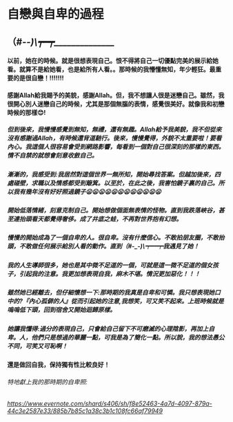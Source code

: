 # 自戀與自卑的過程
## （\#-_-)\┯━┯_______________
#### 以前，她在的時候。就是很想表現自己。恨不得將自己一切優點完美的展示給她看。就算不是給她看，也是給所有人看。。那時候的我懵懂無知，年少輕狂。最重要的是很自戀！!!!!!!!
#### 感謝Allah給我賜予的美貌，感謝Allah。但，我不想讓人很是迷戀自己。雖然，我很開心別人迷戀自己的時候，尤其是那個無腦的表情，感覺很美好。就像我和初戀時候的那樣😊!
##### 但到後來，我慢慢感覺到無知，無禮，還有無趣。Allah給予我美貌，我不但從來沒有感謝過Allah，有時候還背道馳行。後來，慢慢覺得，外貌不太重要啦！要看內心。我這個人很容易會受到網路影響，每看到一個對自己很深刻的那樣的東西。情不自禁的就想會刻意收斂自己。
##### 漸漸的，我感受到:我居然對這個世界一無所知，開始尋找答案。但越加後來，四處碰壁，求職以及情感都受到簸箕。以至於，在此之後，我害怕鏡子裏的自己。所以我有幾年沒有好好照過鏡子😦😦😦😦😦😦😦😦😦😦😦😦
##### 開始低落情緒，刻意克制自己。開始想做個面無表情的怪物。直到我跌落峽谷，甚至連抬頭看天都覺得奢侈。成了井底之蛙，不再對世界抱有幻想。
##### 慢慢的開始成為了一個自卑的人。很自卑。沒有什麼信心。不敢拍朋友圈，不敢抬頭，不敢做任何展示給別人看的動作。直到（\#-_-)\┯━┯我遇見了她！
##### 我的人生導師很多，她也是其中微不足道的一個，可就是這一微不足道的個女孩子，引起我的注意。我更加想表現自我，麻木不堪。情況更加惡化！！！
##### 雖然她已經離去，但仔細懷想一下:那時期的我真是自卑和可憐。我只想表現她口中的?『內心孤僻的人』從而引起她的注意,我想笑，可又笑不起來。上班時候就是嗚嗚低下頭，回到宿舍又開始迴歸原樣。
##### 她讓我懂得:過分的表現自己，只會給自己留下不可磨滅的心理陰影，再加上自卑。人，他們只是想過的華麗一點，可我是為了簡化一點。所以說，我的想法愚公不同，可笑又可恥啊！
#### 還是做回自我，保持獨有性比較良好！
###### 特地獻上我的那時期的自卑照:
###### https://www.evernote.com/shard/s406/sh/f8e52463-4a7d-4097-879a-44c3e2587e33/885b7b85c1a38c3b1c108fc66af79949
